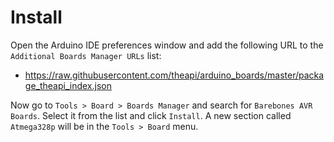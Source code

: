 Install
=======

Open the Arduino IDE preferences window and add the following URL to the `Additional Boards Manager URLs` list:

  * https://raw.githubusercontent.com/theapi/arduino_boards/master/package_theapi_index.json

Now go to `Tools > Board > Boards Manager` and search for `Barebones AVR Boards`. 
Select it from the list and click `Install`. 
A new section called `Atmega328p` will be in the `Tools > Board` menu.
